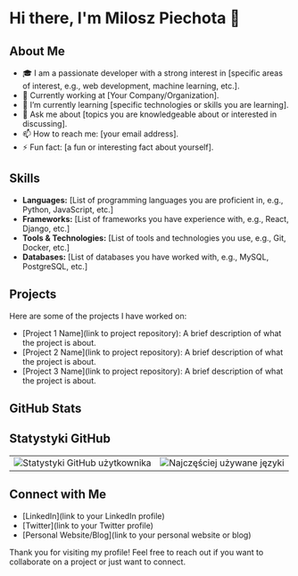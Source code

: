 # Hi there, I'm Milosz Piechota 👋

## About Me

- 🎓 I am a passionate developer with a strong interest in [specific areas of interest, e.g., web development, machine learning, etc.].
- 💼 Currently working at [Your Company/Organization].
- 🌱 I’m currently learning [specific technologies or skills you are learning].
- 💬 Ask me about [topics you are knowledgeable about or interested in discussing].
- 📫 How to reach me: [your email address].
- ⚡ Fun fact: [a fun or interesting fact about yourself].

## Skills

- **Languages:** [List of programming languages you are proficient in, e.g., Python, JavaScript, etc.]
- **Frameworks:** [List of frameworks you have experience with, e.g., React, Django, etc.]
- **Tools & Technologies:** [List of tools and technologies you use, e.g., Git, Docker, etc.]
- **Databases:** [List of databases you have worked with, e.g., MySQL, PostgreSQL, etc.]

## Projects

Here are some of the projects I have worked on:

- [Project 1 Name](link to project repository): A brief description of what the project is about.
- [Project 2 Name](link to project repository): A brief description of what the project is about.
- [Project 3 Name](link to project repository): A brief description of what the project is about.

## GitHub Stats

## Statystyki GitHub

<table>
  <tr>
    <td>
      <img src="https://github-readme-stats.vercel.app/api?username=miloszpiechota&show_icons=true&theme=gotham&cache_seconds=86400" alt="Statystyki GitHub użytkownika" />
    </td>
    <td>
      <img src="https://github-readme-stats.vercel.app/api/top-langs/?username=miloszpiechota&layout=compact&theme=gotham&cache_seconds=86400" alt="Najczęściej używane języki" />
    </td>
  </tr>
</table>


## Connect with Me

- [LinkedIn](link to your LinkedIn profile)
- [Twitter](link to your Twitter profile)
- [Personal Website/Blog](link to your personal website or blog)

Thank you for visiting my profile! Feel free to reach out if you want to collaborate on a project or just want to connect.
